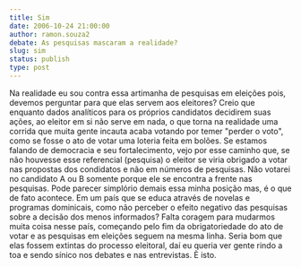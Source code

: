 ```yaml
---
title: Sim
date: 2006-10-24 21:00:00
author: ramon.souza2
debate: As pesquisas mascaram a realidade?
slug: sim
status: publish 
type: post
---
```


Na realidade eu sou contra essa artimanha de pesquisas em eleições pois, devemos perguntar para que elas servem aos eleitores? Creio que enquanto dados analíticos para os próprios candidatos decidirem suas ações, ao eleitor em si não serve em nada, o que torna na realidade uma corrida que muita gente incauta acaba votando por temer "perder o voto", como se fosse o ato de votar uma loteria feita em bolões. Se estamos falando de democracia e seu fortalecimento, vejo por esse caminho que, se não houvesse esse referencial (pesquisa) o eleitor se viria obrigado a votar nas propostas dos condidatos e não em números de pesquisas. Não votarei no candidato A ou B somente porque ele se encontra a frente nas pesquisas. Pode parecer simplório demais essa minha posição mas, é o que de fato acontece.
Em um país que se educa através de novelas e programas dominicais, como não perceber o efeito negativo das pesquisas sobre a decisão dos menos informados? 
Falta coragem para mudarmos muita coisa nesse país, começando pelo fim da obrigatoriedade do ato de votar e as pesquisas em eleições seguem na mesma linha. 
Seria bom que elas fossem extintas do processo eleitoral, daí eu queria ver gente rindo a toa e sendo sínico nos debates e nas entrevistas.
È isto.
